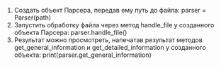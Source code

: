 1. Создать объект Парсера, передав ему путь до файла:
parser = Parser(path)
2. Запустить обработку файла через метод handle_file у созданного объекта Парсера: 
parser.handle_file()
3. Результат можно просмотреть, напечатав результат методов get_general_information и get_detailed_information у созданного объекта: print(parser.get_general_information)
